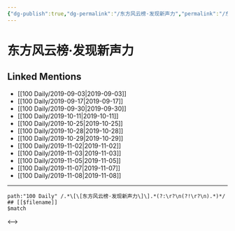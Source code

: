 ```yaml
---
{"dg-publish":true,"dg-permalink":"/东方风云榜·发现新声力","permalink":"/东方风云榜·发现新声力/","created":"2023-03-28T15:52:29.467+08:00","updated":"2023-03-29T17:16:14.948+08:00"}
---
```


# 东方风云榜·发现新声力

## Linked Mentions
- [[100 Daily/2019-09-03\|2019-09-03]]
- [[100 Daily/2019-09-17\|2019-09-17]]
- [[100 Daily/2019-09-30\|2019-09-30]]
- [[100 Daily/2019-10-11\|2019-10-11]]
- [[100 Daily/2019-10-25\|2019-10-25]]
- [[100 Daily/2019-10-28\|2019-10-28]]
- [[100 Daily/2019-10-29\|2019-10-29]]
- [[100 Daily/2019-11-02\|2019-11-02]]
- [[100 Daily/2019-11-03\|2019-11-03]]
- [[100 Daily/2019-11-05\|2019-11-05]]
- [[100 Daily/2019-11-07\|2019-11-07]]
- [[100 Daily/2019-11-08\|2019-11-08]]


---

```expander
path:"100 Daily" /.*\[\[东方风云榜·发现新声力\]\].*(?:\r?\n(?!\r?\n).*)*/
## [[$filename]]
$match
```

<-->